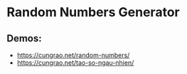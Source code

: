 # Random Numbers Generator
## Demos: 
- https://cungrao.net/random-numbers/
- https://cungrao.net/tao-so-ngau-nhien/
